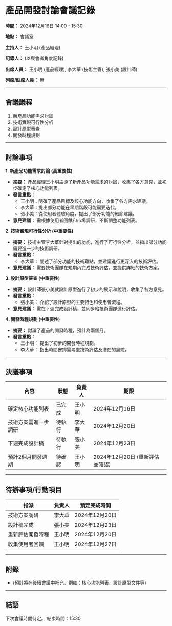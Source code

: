 # 產品開發討論會議記錄

**時間：** 2024年12月16日 14:00 - 15:30

**地點：** 會議室

**主持人：** 王小明 (產品經理)

**記錄人：** (以與會者角度記錄)

**出席人員：** 王小明 (產品經理), 李大華 (技術主管), 張小美 (設計師)

**列席/缺席人員：** 無

---

## 會議議程

1. 新產品功能需求討論
2. 技術實現可行性分析
3. 設計原型審查
4. 開發時程規劃

---

## 討論事項

**1. 新產品功能需求討論 (高重要性)**

*   **摘要：** 產品經理王小明主導了新產品功能需求的討論，收集了各方意見，並初步確定了核心功能列表。
*   **發言重點：**
    *   王小明：明確了產品目標及核心功能方向，收集了各方需求建議。
    *   李大華：提出部分功能在早期階段可能需要迭代。
    *   張小美：從使用者體驗角度，提出了部分功能的細節建議。
*   **意見建議：** 需根據使用者回饋和市場調研，不斷調整功能列表。

**2. 技術實現可行性分析 (中重要性)**

*   **摘要：** 技術主管李大華針對提出的功能，進行了可行性分析，並指出部分功能需要進一步的技術調研。
*   **發言重點：**
    *   李大華： 闡述了部分功能的技術難點，並建議進行更深入的技術評估。
*   **意見建議：** 需要技術團隊在短期內完成技術評估，並提供詳細的技術方案。

**3. 設計原型審查 (中重要性)**

*   **摘要：** 設計師張小美就設計原型進行了初步的展示和說明，收集了各方意見。
*   **發言重點：**
    *   張小美： 介紹了設計原型的主要特色和使用者流程。
*   **意見建議：** 需在下週完成設計稿，並同步給技術團隊進行評估。

**4. 開發時程規劃 (中重要性)**

*   **摘要：**  討論了產品的開發時程，預計為兩個月。
*   **發言重點：**
    *   王小明： 提出了初步的開發時程規劃。
    *   李大華：  指出時間安排需考慮技術評估及潛在的風險。

---

## 決議事項

| 內容 | 狀態 | 負責人 | 期限 |
|---|---|---|---|
| 確定核心功能列表 | 已完成 | 王小明 | 2024年12月16日 |
| 技術方案需進一步調研 | 待執行 | 李大華 | 2024年12月20日 |
| 下週完成設計稿 | 待執行 | 張小美 | 2024年12月23日 |
| 預計2個月開發週期 | 待確認 | 王小明 | 2024年12月20日 (重新評估並確認) |

---

## 待辦事項/行動項目

| 指派 | 負責人 | 預定完成時間 |
|---|---|---|
| 技術方案調研 | 李大華 | 2024年12月20日 |
| 設計稿完成 | 張小美 | 2024年12月23日 |
| 重新評估開發時程 | 王小明 | 2024年12月20日 |
| 收集使用者回饋 | 王小明 | 2024年12月27日 |

---

## 附錄

*   (預計將在後續會議中補充，例如：核心功能列表、設計原型文件等)

---

## 結語

下次會議時間待定。 結束時間：15:30